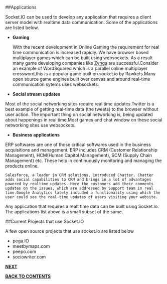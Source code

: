 ##Applications

Socket.IO can be used to develop any application that requires a client server model with realtime data communication.
Some of the applications are listed below.

* **Gaming**

    With the recent development in Online Gaming the requirement for real time communication is increased rapidly. We have browser based multiplayer games which can be built using websockets. As a result many game developing companies like [Zynga](https://www.zynga.com/) are successful.Consider an example of WordSquared which is a parallel online multiplayer crossword,this is a popular game built on socket.io by Rawkets.Many open source game engines built over canvas and around real-time communication sytems uses websockets.
* **Social stream updates**
 
 Most of the social networking sites require real time updates.Twitter is a best example of getting real-time data (the tweets) to the browser without user action. The important thing on social networking is, being updated about happenings in real time.Most games and chat window on these social networking sites use websockets.

* **Business applications**
  
ERP softwares are one of those critical softwares used in the business acquisitions and management. ERP includes CRM (Customer Relationship Management), HCM(Human Capitol Management), SCM (Supply Chain Management) etc. These help in continuously monitoring and managing the products online.

   
    Salesforce, a leader in CRM solutions, introduced Chatter. Chatter adds social capabilities to CRM and brings in a lot of advantages powered by realtime updates. Here the customers add their comments updates on the issues, which are addressed by Support team in real time.Google Analytics lately included a functionality using which the user could see the real-time updates of users visiting your website.

Any application  that requires a realt time data can be built using Socket.io. The applications list above is a small subset of the same.

##Current Projects that use Socket.IO

A few open source projects that use socket.io are listed below

* pega.IO
* meetbymaps.com
* peepo.com
* sociowriter.com    








[**NEXT**](https://github.com/sharathvontari/Socket.io/blob/master/Conclusion.md)     

[**BACK TO CONTENTS**](https://github.com/sharathvontari/Socket.io/blob/master/README.md)
